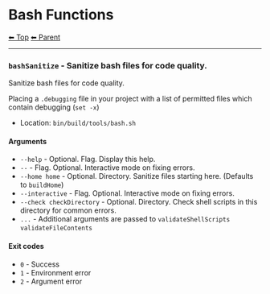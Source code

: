 # Bash Functions

<!-- TEMPLATE header 2 -->
[⬅ Top](index.md) [⬅ Parent ](../index.md)
<hr />

### `bashSanitize` - Sanitize bash files for code quality.

Sanitize bash files for code quality.

Placing a `.debugging` file in your project with a list of permitted files which contain debugging (`set -x`)

- Location: `bin/build/tools/bash.sh`

#### Arguments

- `--help` - Optional. Flag. Display this help.
- `--` - Flag. Optional. Interactive mode on fixing errors.
- `--home home` - Optional. Directory. Sanitize files starting here. (Defaults to `buildHome`)
- `--interactive` - Flag. Optional. Interactive mode on fixing errors.
- `--check checkDirectory` - Optional. Directory. Check shell scripts in this directory for common errors.
- `...` - Additional arguments are passed to `validateShellScripts` `validateFileContents`

#### Exit codes

- `0` - Success
- `1` - Environment error
- `2` - Argument error
